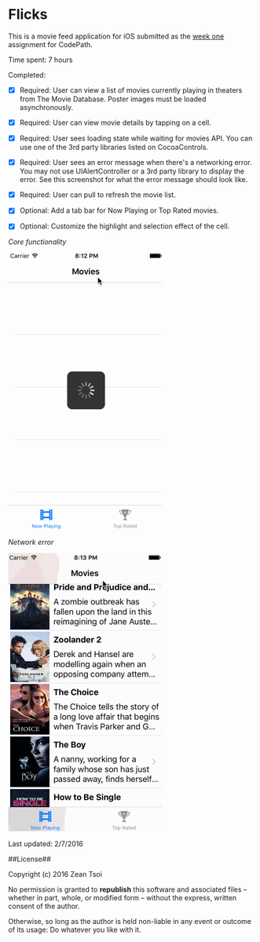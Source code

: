 # Flicks

This is a movie feed application for iOS submitted as the [week one](http://courses.codepath.com/courses/intro_to_ios/unit/1#!assignment) assignment for CodePath.

Time spent: 7 hours

Completed:

* [x] Required: User can view a list of movies currently playing in theaters from The Movie Database. Poster images must be loaded asynchronously.
* [x] Required: User can view movie details by tapping on a cell.
* [x] Required: User sees loading state while waiting for movies API. You can use one of the 3rd party libraries listed on CocoaControls.
* [x] Required: User sees an error message when there's a networking error. You may not use UIAlertController or a 3rd party library to display the error. See this screenshot for what the error message should look like.
* [x] Required: User can pull to refresh the movie list.
* [x] Optional: Add a tab bar for Now Playing or Top Rated movies.
* [x] Optional: Customize the highlight and selection effect of the cell.


*Core functionality*

![Default implementation](https://github.com/zeantsoi/MovieFeed/blob/master/flicks_1.gif)

*Network error*

![Network error](https://github.com/zeantsoi/MovieFeed/blob/master/flicks_2.gif)

Last updated: 2/7/2016

##License##

Copyright (c) 2016 Zean Tsoi

No permission is granted to **republish** this software and associated files – whether in part, whole, or modified form – without the express, written consent of the author.

Otherwise, so long as the author is held non-liable in any event or outcome of its usage: Do whatever you like with it.
